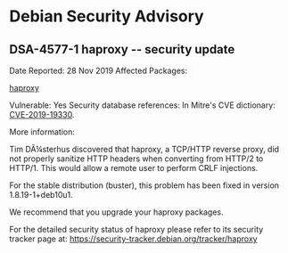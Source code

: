
Debian Security Advisory
========================


DSA-4577-1 haproxy -- security update
-------------------------------------



Date Reported:
28 Nov 2019
Affected Packages:

[haproxy](https://packages.debian.org/src:haproxy)

Vulnerable:
Yes
Security database references:
In Mitre's CVE dictionary: [CVE-2019-19330](https://security-tracker.debian.org/tracker/CVE-2019-19330).  

More information:

Tim DÃ¼sterhus discovered that haproxy, a TCP/HTTP reverse proxy, did
not properly sanitize HTTP headers when converting from HTTP/2 to
HTTP/1. This would allow a remote user to perform CRLF injections.


For the stable distribution (buster), this problem has been fixed in
version 1.8.19-1+deb10u1.


We recommend that you upgrade your haproxy packages.


For the detailed security status of haproxy please refer to
its security tracker page at:
<https://security-tracker.debian.org/tracker/haproxy>





